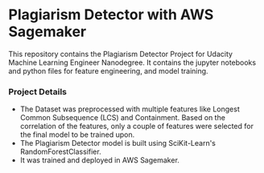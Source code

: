 # Plagiarism Detector with AWS Sagemaker

This repository contains the Plagiarism Detector Project for Udacity Machine Learning Engineer Nanodegree. It contains the jupyter notebooks and python files for feature engineering, and model training.

### Project Details

* The Dataset was preprocessed with multiple features like Longest Common Subsequence (LCS) and Containment. Based on the correlation of the features, only a couple of features were selected for the final model to be trained upon.
* The Plagiarism Detector model is built using SciKit-Learn's RandomForestClassifier.
* It was trained and deployed in AWS Sagemaker.
